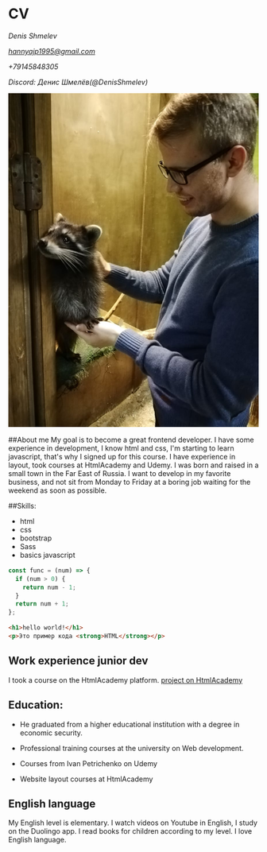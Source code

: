 # CV
*Denis Shmelev*

*hannyajp1995@gmail.com*

*+79145848305*

*Discord: Денис Шмелёв(@DenisShmelev)*

![Фото CV](/image/photo-cv.jpg "CV")

##About me
My goal is to become a great frontend developer. I have some experience in development, I know html and css, I'm starting to learn javascript, that's why I signed up for this course. I have experience in layout, took courses at HtmlAcademy and Udemy. I was born and raised in a small town in the Far East of Russia. I want to develop in my favorite business, and not sit from Monday to Friday at a boring job waiting for the weekend as soon as possible.

##Skills:
* html
* css
* bootstrap
* Sass
* basics javascript

```javascript
const func = (num) => {
  if (num > 0) {
    return num - 1;
  }
  return num + 1;
};
```

```Html
<h1>hello world!</h1>
<p>Это пример кода <strong>HTML</strong></p>
```
## Work experience junior dev
I took a course on the HtmlAcademy platform. 
[project on HtmlAcademy](https://github.com/DenisShmelev/1338433-sedona-35)

## Education:

* He graduated from a higher educational institution with a degree in economic security.

* Professional training courses at the university on Web development.

* Courses from Ivan Petrichenko on Udemy

* Website layout courses at HtmlAcademy

## English language
My English level is elementary. I watch videos on Youtube in English, I study on the Duolingo app. I read books for children according to my level. I love English language.

